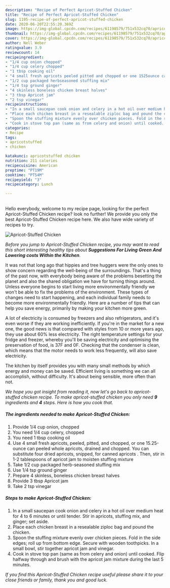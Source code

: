```yaml
---
description: "Recipe of Perfect Apricot-Stuffed Chicken"
title: "Recipe of Perfect Apricot-Stuffed Chicken"
slug: 1195-recipe-of-perfect-apricot-stuffed-chicken
date: 2020-06-20T22:55:20.369Z
image: https://img-global.cpcdn.com/recipes/61198579/751x532cq70/apricot-stuffed-chicken-recipe-main-photo.jpg
thumbnail: https://img-global.cpcdn.com/recipes/61198579/751x532cq70/apricot-stuffed-chicken-recipe-main-photo.jpg
cover: https://img-global.cpcdn.com/recipes/61198579/751x532cq70/apricot-stuffed-chicken-recipe-main-photo.jpg
author: Nell Weber
ratingvalue: 3.9
reviewcount: 14
recipeingredient:
- "1/4 cup onion chopped"
- "1/4 cup celery chopped"
- "1 tbsp cooking oil"
- "4 small fresh apricots peeled pitted and chopped or one 1525ounce can peeled whole apricots drained and chopped You can substitute four dried apricots snipped for canned apricots  Then stir in 12 tablespoons of apricot jam to moisten stuffing mixture"
- "1/2 cup packaged herbseasoned stuffing mix"
- "1/4 tsp ground ginger"
- "4 skinless boneless chicken breast halves"
- "3 tbsp Apricot jam"
- "2 tsp vinegar"
recipeinstructions:
- "In a small saucepan cook onion and celery in a hot oil over medium heat for 4 to 6 minutes or until tender. Stir in apricots, stuffing mix, and ginger; set aside."
- "Place each chicken breast in a resealable ziploc bag and pound the chicken."
- "Spoon the stuffing mixture evenly over chicken pieces. Fold in the side edges; roll up from bottom edge. Secure with wooden toothpicks. In a small bowl, stir together apricot jam and vinegar."
- "Cook in stove top pan (same as from celery and onion) until cooked. Flip halfway through and brush with the apricot jam mixture during the last 5 minutes."
categories:
- Recipe
tags:
- apricotstuffed
- chicken

katakunci: apricotstuffed chicken 
nutrition: 211 calories
recipecuisine: American
preptime: "PT19M"
cooktime: "PT54M"
recipeyield: "3"
recipecategory: Lunch

---
```

<br>
Hello everybody, welcome to my recipe page, looking for the perfect Apricot-Stuffed Chicken recipe? look no further! We provide you only the best Apricot-Stuffed Chicken recipe here. We also have wide variety of recipes to try.
<br>


![Apricot-Stuffed Chicken](https://img-global.cpcdn.com/recipes/61198579/751x532cq70/apricot-stuffed-chicken-recipe-main-photo.jpg)

<i>Before you jump to Apricot-Stuffed Chicken recipe, you may want to read this short interesting healthy tips about 
<strong>Suggestions For Living Green And Lowering costs Within the Kitchen</strong>.</i>
</br>

It was not that long ago that hippies and tree huggers were the only ones to show concern regarding the well-being of the surroundings. That's a thing of the past now, with everybody being aware of the problems besetting the planet and also the shared obligation we have for turning things around. Unless everyone begins to start living more environmentally friendly we won't be able to fix the problems of the environment. These types of changes need to start happening, and each individual family needs to become more environmentally friendly. Here are a number of tips that can help you save energy, primarily by making your kitchen more green.

A lot of electricity is consumed by freezers and also refrigerators, and it's even worse if they are working inefficiently. If you're in the market for a new one, the good news is that compared with styles from 10 or more years ago, they use about 60% less electricity. The right temperature settings for your fridge and freezer, whereby you'll be saving electricity and optimising the preservation of food, is 37F and 0F. Checking that the condenser is clean, which means that the motor needs to work less frequently, will also save electricity.

The kitchen by itself provides you with many small methods by which energy and money can be saved. Efficient living is something we can all accomplish, without difficulty. It's about being sensible, more often than not.


<i>We hope you got insight from reading it, now let's go back to apricot-stuffed chicken recipe. To make apricot-stuffed chicken you only need <strong>9</strong> ingredients and <strong>4</strong> steps. Here is how you cook that.
</i>

##### The ingredients needed to make Apricot-Stuffed Chicken:

1. Provide 1/4 cup onion, chopped
1. You need 1/4 cup celery, chopped
1. You need 1 tbsp cooking oil
1. Use 4 small fresh apricots, peeled, pitted, and chopped, or one 15.25-ounce can peeled whole apricots, drained and chopped. You can substitute four dried apricots, snipped, for canned apricots . Then, stir in 1-2 tablespoons of apricot jam to moisten stuffing mixture
1. Take 1/2 cup packaged herb-seasoned stuffing mix
1. Use 1/4 tsp ground ginger
1. Prepare 4 skinless, boneless chicken breast halves
1. Provide 3 tbsp Apricot jam
1. Take 2 tsp vinegar


##### Steps to make Apricot-Stuffed Chicken:

1. In a small saucepan cook onion and celery in a hot oil over medium heat for 4 to 6 minutes or until tender. Stir in apricots, stuffing mix, and ginger; set aside.
1. Place each chicken breast in a resealable ziploc bag and pound the chicken.
1. Spoon the stuffing mixture evenly over chicken pieces. Fold in the side edges; roll up from bottom edge. Secure with wooden toothpicks. In a small bowl, stir together apricot jam and vinegar.
1. Cook in stove top pan (same as from celery and onion) until cooked. Flip halfway through and brush with the apricot jam mixture during the last 5 minutes.


<i>If you find this Apricot-Stuffed Chicken recipe useful please share it to your close friends or family, thank you and good luck.</i>
